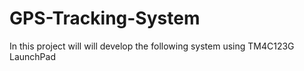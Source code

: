 # GPS-Tracking-System
In this project will will develop the following system using TM4C123G LaunchPad
